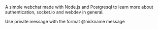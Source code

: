 
A simple webchat made with Node.js and Postgresql to learn more about authentication, socket.io and webdev in general.

Use private message with the format @nickname message